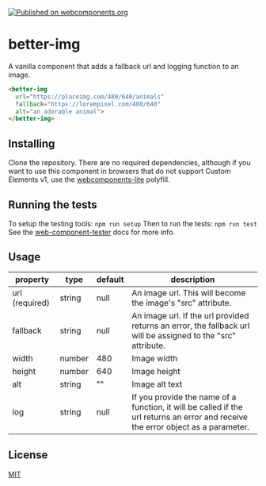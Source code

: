 [![Published on webcomponents.org](https://img.shields.io/badge/webcomponents.org-published-blue.svg)](https://www.webcomponents.org/element/pearlbea/better-img)

# better-img

A vanilla component that adds a fallback url and logging function to an image.

<!---
```
<custom-element-demo>
  <template>
    <style> body { text-align: center; } </style>
    <script src="../custom-elements/custom-elements.js"></script>
    <script src="src/better-img/better-img.js"></script>
    <next-code-block></next-code-block>
  </template>
</custom-element-demo>
```
-->

```html
<better-img
  url="https://placeimg.com/480/640/animals"
  fallback="https://lorempixel.com/480/640"
  alt="an adorable animal">
</better-img>
```

## Installing

Clone the repository. There are no required dependencies, although if you want to use this component in browsers that do not support Custom Elements v1, use the [webcomponents-lite](https://github.com/webcomponents/webcomponentsjs) polyfill.
## Running the tests

To setup the testing tools:
```npm run setup```
Then to run the tests:
```npm run test```
See the [web-component-tester](https://github.com/Polymer/web-component-tester) docs for more info.

## Usage

| property | type | default | description |
| -------- | ---- | ------- | ----------- |
| url (required) | string | null | An image url. This will become the image's "src" attribute. |
| fallback | string | null | An image url. If the url provided returns an error, the fallback url will be assigned to the "src" attribute. |
| width | number | 480 | Image width |
| height | number | 640 | Image height |
| alt | string | "" | Image alt text |
| log | string | null | If you provide the name of a function, it will be called if the url returns an error and receive the error object as a parameter.|

## License

[MIT](https://opensource.org/licenses/MIT)
